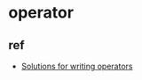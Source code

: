 # operator


## ref

+ [Solutions for writing operators](https://learning.oreilly.com/library/view/programming-kubernetes/9781492047094/ch06.html#idm46336859394872)